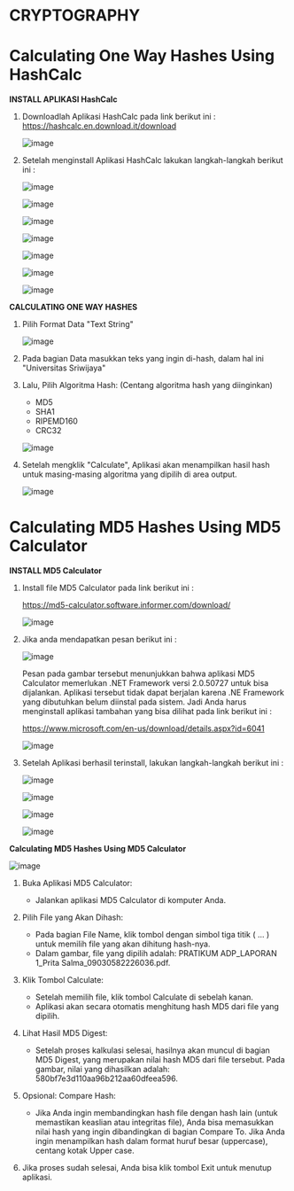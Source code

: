 # CRYPTOGRAPHY

# Calculating One Way Hashes Using HashCalc

**INSTALL APLIKASI HashCalc**

1. Downloadlah Aplikasi HashCalc pada link berikut ini :
   https://hashcalc.en.download.it/download
   
   ![image](https://github.com/user-attachments/assets/26d8620c-ff84-4588-b28b-b471a6ca8d48)


2. Setelah menginstall Aplikasi HashCalc lakukan langkah-langkah berikut ini :

   ![image](https://github.com/user-attachments/assets/8e26cee0-3fc5-4984-8c9c-fc1fdb9d6377)

   ![image](https://github.com/user-attachments/assets/8c47a494-32d6-4a00-b4d0-e2db182345a0)

   ![image](https://github.com/user-attachments/assets/e7bac4ac-6d2d-458e-933e-91b60cf90ec1)

   ![image](https://github.com/user-attachments/assets/423d8d1f-66ee-4b36-9930-8761dff75bb9)

   ![image](https://github.com/user-attachments/assets/0ec7a2c7-9dda-4c65-b805-d41202c58075)

   ![image](https://github.com/user-attachments/assets/75f26a99-65e0-41c9-95b0-ae5354f3c3d6)

   ![image](https://github.com/user-attachments/assets/6ce88fd4-6324-4210-af79-bd5c50596059)


**CALCULATING ONE WAY HASHES**

1. Pilih Format Data "Text String"

   ![image](https://github.com/user-attachments/assets/398567c2-a499-454f-8e65-78401e2f4877)

2. Pada bagian Data masukkan teks yang ingin di-hash, dalam hal ini "Universitas Sriwijaya"
3. Lalu, Pilih Algoritma Hash: (Centang algoritma hash yang diinginkan)
   - MD5
   - SHA1
   - RIPEMD160
   - CRC32
   
   ![image](https://github.com/user-attachments/assets/b7457203-3640-4867-97bc-b4bccb8e3f74)

4. Setelah mengklik "Calculate", Aplikasi akan menampilkan hasil hash untuk masing-masing algoritma yang dipilih di area output.

   ![image](https://github.com/user-attachments/assets/20ba9426-4cfa-48a0-be60-9d615e859cb8)



# Calculating MD5 Hashes Using MD5 Calculator

**INSTALL MD5 Calculator**

1. Install file MD5 Calculator pada link berikut ini :
   
   https://md5-calculator.software.informer.com/download/

   ![image](https://github.com/user-attachments/assets/d9083e21-4028-4cf1-8b31-0a78031d0df4)

2. Jika anda mendapatkan pesan berikut ini :
   
   ![image](https://github.com/user-attachments/assets/f52345c5-c0f2-422d-8726-d88616fe143f)

   Pesan pada gambar tersebut menunjukkan bahwa aplikasi MD5 Calculator memerlukan .NET Framework
   versi 2.0.50727 untuk bisa dijalankan. Aplikasi tersebut tidak dapat berjalan karena .NE
   Framework yang dibutuhkan belum diinstal pada sistem. Jadi Anda harus menginstall aplikasi
   tambahan yang bisa dilihat pada link berikut ini :

   https://www.microsoft.com/en-us/download/details.aspx?id=6041

   ![image](https://github.com/user-attachments/assets/fb8d0684-7d78-47b2-a259-f08205899eb9)


4. Setelah Aplikasi berhasil terinstall, lakukan langkah-langkah berikut ini :

   ![image](https://github.com/user-attachments/assets/4e81390b-b89c-4069-9c49-f11453c7c089)

   ![image](https://github.com/user-attachments/assets/818c35df-763f-4605-af26-3a8be6e3e88d)

   ![image](https://github.com/user-attachments/assets/48816409-94e4-4148-948a-d187e9dd8f02)

   ![image](https://github.com/user-attachments/assets/bb1ef7d6-b24d-4275-814c-60b0f6492e16)


**Calculating MD5 Hashes Using MD5 Calculator**

 ![image](https://github.com/user-attachments/assets/6280500b-8067-4c86-91e0-ae61e0da3f4f)
 
1. Buka Aplikasi MD5 Calculator:
   - Jalankan aplikasi MD5 Calculator di komputer Anda.
     
2. Pilih File yang Akan Dihash:
   - Pada bagian File Name, klik tombol dengan simbol tiga titik ( ... ) untuk memilih file
     yang akan dihitung hash-nya.
   - Dalam gambar, file yang dipilih adalah:
     PRATIKUM ADP_LAPORAN 1_Prita Salma_09030582226036.pdf.

3. Klik Tombol Calculate:
   - Setelah memilih file, klik tombol Calculate di sebelah kanan.
   - Aplikasi akan secara otomatis menghitung hash MD5 dari file yang dipilih.

4. Lihat Hasil MD5 Digest:
   - Setelah proses kalkulasi selesai, hasilnya akan muncul di bagian MD5 Digest, yang
     merupakan nilai hash MD5 dari file tersebut. Pada gambar, nilai yang dihasilkan adalah:
     580bf7e3d110aa96b212aa60dfeea596.

5. Opsional: Compare Hash:
   - Jika Anda ingin membandingkan hash file dengan hash lain (untuk memastikan keaslian atau
     integritas file), Anda bisa memasukkan nilai hash yang ingin dibandingkan di bagian
     Compare To. Jika Anda ingin menampilkan hash dalam format huruf besar (uppercase), centang
     kotak Upper case.

6. Jika proses sudah selesai, Anda bisa klik tombol Exit untuk menutup aplikasi.
